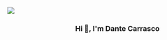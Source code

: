 <img src="https://ar.catalyst.concentrix.com/wp-content/uploads/2019/10/front-end-developer-1609x555.png"></img>
<h3 align="center">Hi 👋, I'm Dante Carrasco</h1>
<! -- ### Hi there 👋 -->

<!--
**ariel96carp/ariel96carp** is a ✨ _special_ ✨ repository because its `README.md` (this file) appears on your GitHub profile.

Here are some ideas to get you started:

- 🔭 I’m currently working on ...
- 🌱 I’m currently learning ...
- 👯 I’m looking to collaborate on ...
- 🤔 I’m looking for help with ...
- 💬 Ask me about ...
- 📫 How to reach me: ...
- 😄 Pronouns: ...
- ⚡ Fun fact: ...
-->
